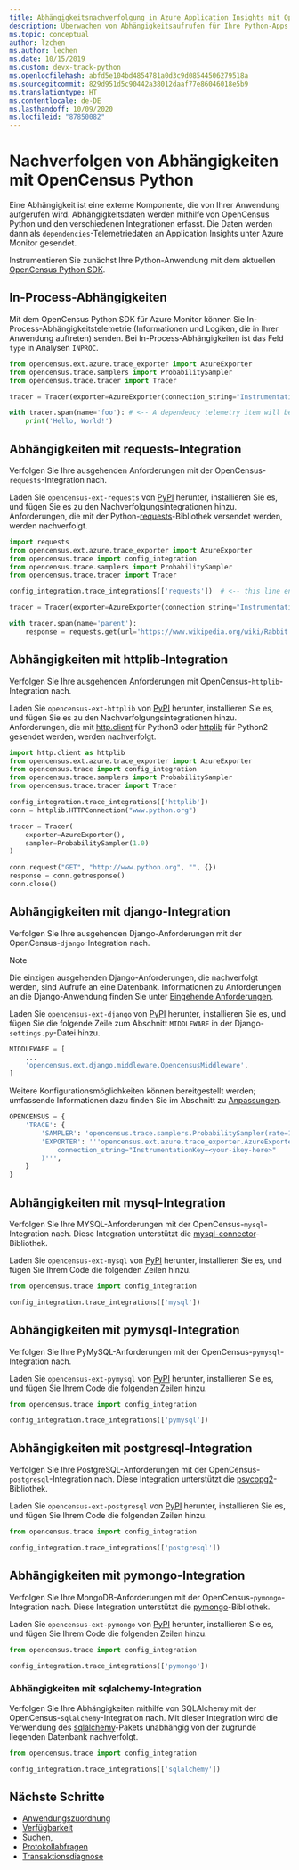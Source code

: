```yaml
---
title: Abhängigkeitsnachverfolgung in Azure Application Insights mit OpenCensus Python | Microsoft-Dokumentation
description: Überwachen von Abhängigkeitsaufrufen für Ihre Python-Apps über OpenCensus Python
ms.topic: conceptual
author: lzchen
ms.author: lechen
ms.date: 10/15/2019
ms.custom: devx-track-python
ms.openlocfilehash: abfd5e104bd4854781a0d3c9d08544506279518a
ms.sourcegitcommit: 829d951d5c90442a38012daaf77e86046018e5b9
ms.translationtype: HT
ms.contentlocale: de-DE
ms.lasthandoff: 10/09/2020
ms.locfileid: "87850082"
---
```

# <a name="track-dependencies-with-opencensus-python"></a>Nachverfolgen von Abhängigkeiten mit OpenCensus Python

Eine Abhängigkeit ist eine externe Komponente, die von Ihrer Anwendung aufgerufen wird. Abhängigkeitsdaten werden mithilfe von OpenCensus Python und den verschiedenen Integrationen erfasst. Die Daten werden dann als `dependencies`-Telemetriedaten an Application Insights unter Azure Monitor gesendet.

Instrumentieren Sie zunächst Ihre Python-Anwendung mit dem aktuellen [OpenCensus Python SDK](./opencensus-python.md).

## <a name="in-process-dependencies"></a>In-Process-Abhängigkeiten

Mit dem OpenCensus Python SDK für Azure Monitor können Sie In-Process-Abhängigkeitstelemetrie (Informationen und Logiken, die in Ihrer Anwendung auftreten) senden. Bei In-Process-Abhängigkeiten ist das Feld `type` in Analysen `INPROC`.

```python
from opencensus.ext.azure.trace_exporter import AzureExporter
from opencensus.trace.samplers import ProbabilitySampler
from opencensus.trace.tracer import Tracer

tracer = Tracer(exporter=AzureExporter(connection_string="InstrumentationKey=<your-ikey-here>"), sampler=ProbabilitySampler(1.0))

with tracer.span(name='foo'): # <-- A dependency telemetry item will be sent for this span "foo"
    print('Hello, World!')
```

## <a name="dependencies-with-requests-integration"></a>Abhängigkeiten mit requests-Integration

Verfolgen Sie Ihre ausgehenden Anforderungen mit der OpenCensus-`requests`-Integration nach.

Laden Sie `opencensus-ext-requests` von [PyPI](https://pypi.org/project/opencensus-ext-requests/) herunter, installieren Sie es, und fügen Sie es zu den Nachverfolgungsintegrationen hinzu. Anforderungen, die mit der Python-[requests](https://pypi.org/project/requests/)-Bibliothek versendet werden, werden nachverfolgt.

```python
import requests
from opencensus.ext.azure.trace_exporter import AzureExporter
from opencensus.trace import config_integration
from opencensus.trace.samplers import ProbabilitySampler
from opencensus.trace.tracer import Tracer

config_integration.trace_integrations(['requests'])  # <-- this line enables the requests integration

tracer = Tracer(exporter=AzureExporter(connection_string="InstrumentationKey=<your-ikey-here>"), sampler=ProbabilitySampler(1.0))

with tracer.span(name='parent'):
    response = requests.get(url='https://www.wikipedia.org/wiki/Rabbit') # <-- this request will be tracked
```

## <a name="dependencies-with-httplib-integration"></a>Abhängigkeiten mit httplib-Integration

Verfolgen Sie Ihre ausgehenden Anforderungen mit OpenCensus-`httplib`-Integration nach.

Laden Sie `opencensus-ext-httplib` von [PyPI](https://pypi.org/project/opencensus-ext-httplib/) herunter, installieren Sie es, und fügen Sie es zu den Nachverfolgungsintegrationen hinzu. Anforderungen, die mit [http.client](https://docs.python.org/3.7/library/http.client.html) für Python3 oder [httplib](https://docs.python.org/2/library/httplib.html) für Python2 gesendet werden, werden nachverfolgt.

```python
import http.client as httplib
from opencensus.ext.azure.trace_exporter import AzureExporter
from opencensus.trace import config_integration
from opencensus.trace.samplers import ProbabilitySampler
from opencensus.trace.tracer import Tracer

config_integration.trace_integrations(['httplib'])
conn = httplib.HTTPConnection("www.python.org")

tracer = Tracer(
    exporter=AzureExporter(),
    sampler=ProbabilitySampler(1.0)
)

conn.request("GET", "http://www.python.org", "", {})
response = conn.getresponse()
conn.close()
```

## <a name="dependencies-with-django-integration"></a>Abhängigkeiten mit django-Integration

Verfolgen Sie Ihre ausgehenden Django-Anforderungen mit der OpenCensus-`django`-Integration nach.

> [!NOTE]
> Die einzigen ausgehenden Django-Anforderungen, die nachverfolgt werden, sind Aufrufe an eine Datenbank. Informationen zu Anforderungen an die Django-Anwendung finden Sie unter [Eingehende Anforderungen](./opencensus-python-request.md#tracking-django-applications).

Laden Sie `opencensus-ext-django` von [PyPI](https://pypi.org/project/opencensus-ext-django/) herunter, installieren Sie es, und fügen Sie die folgende Zeile zum Abschnitt `MIDDLEWARE` in der Django-`settings.py`-Datei hinzu.

```python
MIDDLEWARE = [
    ...
    'opencensus.ext.django.middleware.OpencensusMiddleware',
]
```

Weitere Konfigurationsmöglichkeiten können bereitgestellt werden; umfassende Informationen dazu finden Sie im Abschnitt zu [Anpassungen](https://github.com/census-instrumentation/opencensus-python#customization).

```python
OPENCENSUS = {
    'TRACE': {
        'SAMPLER': 'opencensus.trace.samplers.ProbabilitySampler(rate=1)',
        'EXPORTER': '''opencensus.ext.azure.trace_exporter.AzureExporter(
            connection_string="InstrumentationKey=<your-ikey-here>"
        )''',
    }
}
```

## <a name="dependencies-with-mysql-integration"></a>Abhängigkeiten mit mysql-Integration

Verfolgen Sie Ihre MYSQL-Anforderungen mit der OpenCensus-`mysql`-Integration nach. Diese Integration unterstützt die [mysql-connector](https://pypi.org/project/mysql-connector-python/)-Bibliothek.

Laden Sie `opencensus-ext-mysql` von [PyPI](https://pypi.org/project/opencensus-ext-mysql/) herunter, installieren Sie es, und fügen Sie Ihrem Code die folgenden Zeilen hinzu.

```python
from opencensus.trace import config_integration

config_integration.trace_integrations(['mysql'])
```

## <a name="dependencies-with-pymysql-integration"></a>Abhängigkeiten mit pymysql-Integration

Verfolgen Sie Ihre PyMySQL-Anforderungen mit der OpenCensus-`pymysql`-Integration nach.

Laden Sie `opencensus-ext-pymysql` von [PyPI](https://pypi.org/project/opencensus-ext-pymysql/) herunter, installieren Sie es, und fügen Sie Ihrem Code die folgenden Zeilen hinzu.

```python
from opencensus.trace import config_integration

config_integration.trace_integrations(['pymysql'])
```

## <a name="dependencies-with-postgresql-integration"></a>Abhängigkeiten mit postgresql-Integration

Verfolgen Sie Ihre PostgreSQL-Anforderungen mit der OpenCensus-`postgresql`-Integration nach. Diese Integration unterstützt die [psycopg2](https://pypi.org/project/psycopg2/)-Bibliothek.

Laden Sie `opencensus-ext-postgresql` von [PyPI](https://pypi.org/project/opencensus-ext-postgresql/) herunter, installieren Sie es, und fügen Sie Ihrem Code die folgenden Zeilen hinzu.

```python
from opencensus.trace import config_integration

config_integration.trace_integrations(['postgresql'])
```

## <a name="dependencies-with-pymongo-integration"></a>Abhängigkeiten mit pymongo-Integration

Verfolgen Sie Ihre MongoDB-Anforderungen mit der OpenCensus-`pymongo`-Integration nach. Diese Integration unterstützt die [pymongo](https://pypi.org/project/pymongo/)-Bibliothek.

Laden Sie `opencensus-ext-pymongo` von [PyPI](https://pypi.org/project/opencensus-ext-pymongo/) herunter, installieren Sie es, und fügen Sie Ihrem Code die folgenden Zeilen hinzu.

```python
from opencensus.trace import config_integration

config_integration.trace_integrations(['pymongo'])
```

### <a name="dependencies-with-sqlalchemy-integration"></a>Abhängigkeiten mit sqlalchemy-Integration

Verfolgen Sie Ihre Abhängigkeiten mithilfe von SQLAlchemy mit der OpenCensus-`sqlalchemy`-Integration nach. Mit dieser Integration wird die Verwendung des [sqlalchemy](https://pypi.org/project/SQLAlchemy/)-Pakets unabhängig von der zugrunde liegenden Datenbank nachverfolgt.

```python
from opencensus.trace import config_integration

config_integration.trace_integrations(['sqlalchemy'])
```

## <a name="next-steps"></a>Nächste Schritte

* [Anwendungszuordnung](./app-map.md)
* [Verfügbarkeit](./monitor-web-app-availability.md)
* [Suchen,](./diagnostic-search.md)
* [Protokollabfragen](../log-query/log-query-overview.md)
* [Transaktionsdiagnose](./transaction-diagnostics.md)

